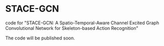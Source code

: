 # STACE-GCN
code for "STACE-GCN: A Spatio-Temporal-Aware Channel Excited Graph Convolutional Network for Skeleton-based Action Recognition"

The code will be published soon.
